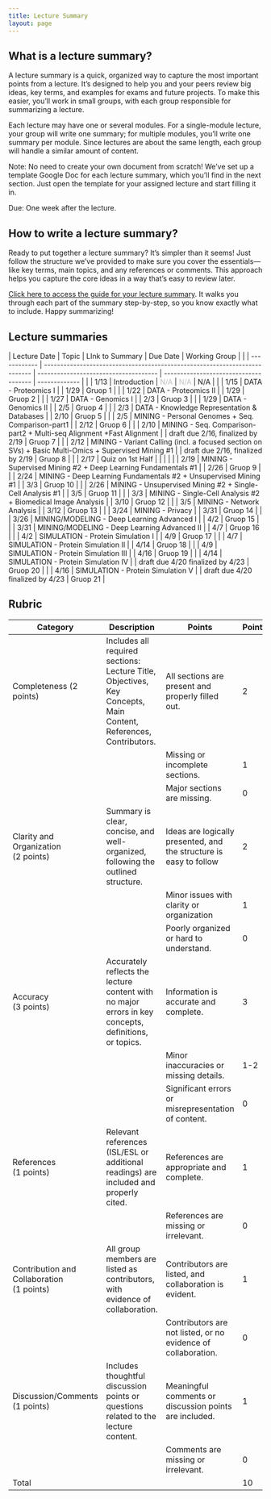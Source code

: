 ```yaml
---
title: Lecture Summary
layout: page
---
```




## What is a lecture summary?

A lecture summary is a quick, organized way to capture the most important points from a lecture. It’s designed to help you and your peers review big ideas, key terms, and examples for exams and future projects. To make this easier, you’ll work in small groups, with each group responsible for summarizing a lecture.

Each lecture may have one or several modules. For a single-module lecture, your group will write one summary; for multiple modules, you’ll write one summary per module. Since lectures are about the same length, each group will handle a similar amount of content.

Note: No need to create your own document from scratch! We’ve set up a template Google Doc for each lecture summary, which you’ll find in the next section. Just open the template for your assigned lecture and start filling it in.

Due: One week after the lecture. 

## How to write a lecture summary?
Ready to put together a lecture summary? It’s simpler than it seems! Just follow the structure we’ve provided to make sure you cover the essentials—like key terms, main topics, and any references or comments. This approach helps you capture the core ideas in a way that’s easy to review later.

[Click here to access the guide for your lecture summary](https://docs.google.com/document/d/1XzYHr5u7qeg3cV6oSYFaCWN-cRT30TSnS2IgqCVOvCc/edit?usp=sharing). It walks you through each part of the summary step-by-step, so you know exactly what to include. Happy summarizing!

## Lecture summaries 

| Lecture Date | Topic                                                                      | LInk to Summary                       | Due Date                              | Working Group |  |
| ------------ | -------------------------------------------------------------------------- | ------------------------------------- | ------------------------------------- | ------------- |  |
| 1/13         | Introduction                                                               | <span style="color:silver">N/A</span> | <span style="color:silver">N/A</span> | N/A           |  |
| 1/15         | DATA - Proteomics I                                                        |                                       | 1/29                                  | Gruop 1       |  |
| 1/22         | DATA - Proteomics II                                                       |                                      | 1/29                                  | Gruop 2       |  |
| 1/27         | DATA - Genomics I                                                          |                                       | 2/3                                   | Gruop 3       |  |
| 1/29         | DATA - Genomics II                                                         |                                        | 2/5                                  | Gruop 4       |  |
| 2/3          | DATA - Knowledge Representation & Databases                                |                                       | 2/10                                  | Gruop 5       |  |
| 2/5          | MINING - Personal Genomes + Seq. Comparison-part1          |                                       | 2/12                                  | Gruop 6       |  |
| 2/10         | MINING - Seq. Comparison-part2 + Multi-seq Alignment +Fast Alignment |                                       | draft due 2/16, finalized by 2/19     | Gruop 7       |  |
| 2/12         | MINING - Variant Calling (incl. a focused section on SVs) + Basic Multi-Omics + Supervised Mining #1                          |                                       | draft due 2/16, finalized by 2/19     | Gruop 8       |  |
| 2/17         | Quiz on 1st Half                                                           |                                       |                                       |               |  |
| 2/19         | MINING - Supervised Mining #2 + Deep Learning Fundamentals #1              |                                       | 2/26                                  | Gruop 9       |  |
| 2/24         | MINING - Deep Learning Fundamentals #2 + Unsupervised Mining #1            |                                       | 3/3                                   | Gruop 10      |  |
| 2/26         | MINING - Unsupervised Mining #2 + Single-Cell Analysis #1                  |                                       | 3/5                                   | Gruop 11      |  |
| 3/3          | MINING - Single-Cell Analysis #2 + Biomedical Image Analysis               |                                       | 3/10                                  | Gruop 12      |  |
| 3/5          | MINING - Network Analysis                                                  |                                       | 3/12                                  | Gruop 13      |  |
| 3/24         | MINING - Privacy                                                           |                                       | 3/31                                  | Gruop 14      |  |
| 3/26         | MINING/MODELING - Deep Learning Advanced I                                 |                                       | 4/2                                   | Gruop 15      |  |
| 3/31         | MINING/MODELING - Deep Learning Advanced II                                |                                       | 4/7                                   | Gruop 16      |  |
| 4/2          | SIMULATION - Protein Simulation I                                          |                                       | 4/9                                   | Gruop 17      |  |
| 4/7          | SIMULATION - Protein Simulation II                                         |                                       | 4/14                                  | Gruop 18      |  |
| 4/9          | SIMULATION - Protein Simulation III                                        |                                       | 4/16                                  | Gruop 19      |  |
| 4/14         | SIMULATION - Protein Simulation IV                                         |                                       | draft due 4/20 finalized by 4/23      | Gruop 20      |  |
| 4/16         | SIMULATION - Protein Simulation V                                          |                                       | draft due 4/20 finalized by 4/23      | Gruop 21      |

## Rubric


| Category                                     | Description                                                                                                      | Points                                                             | Points |
| -------------------------------------------- | ---------------------------------------------------------------------------------------------------------------- | ------------------------------------------------------------------ | ------ |
| Completeness (2 points)                      | Includes all required sections: Lecture Title, Objectives, Key Concepts, Main Content, References, Contributors. | All sections are present and properly filled out.                  | 2      |
|                                              |                                                                                                                  | Missing or incomplete sections.                                    | 1      |
|                                              |                                                                                                                  | Major sections are missing.                                        | 0      |
| Clarity and Organization<br>(2 points)       | Summary is clear, concise, and well-organized, following the outlined structure.                                 | Ideas are logically presented, and the structure is easy to follow | 2      |
|                                              |                                                                                                                  | Minor issues with clarity or organization                          | 1      |
|                                              |                                                                                                                  | Poorly organized or hard to understand.                            | 0      |
| Accuracy<br>(3 points)                       | Accurately reflects the lecture content with no major errors in key concepts, definitions, or topics.            | Information is accurate and complete.                              | 3      |
|                                              |                                                                                                                  | Minor inaccuracies or missing details.                             | 1-2    |
|                                              |                                                                                                                  | Significant errors or misrepresentation of content.                | 0      |
| References<br>(1 points)                     | Relevant references (ISL/ESL or additional readings) are included and properly cited.                            | References are appropriate and complete.                           | 1      |
|                                              |                                                                                                                  | References are missing or irrelevant.                              | 0      |
| Contribution and Collaboration<br>(1 points) | All group members are listed as contributors, with evidence of collaboration.                                    | Contributors are listed, and collaboration is evident.             | 1      |
|                                              |                                                                                                                  | Contributors are not listed, or no evidence of collaboration.      | 0      |
| Discussion/Comments<br>(1 points)            | Includes thoughtful discussion points or questions related to the lecture content.                               | Meaningful comments or discussion points are included.             | 1      |
|                                              |                                                                                                                  | Comments are missing or irrelevant.                                | 0      |
| Total                                        |                                                                                                                  |                                                                    | 10     |